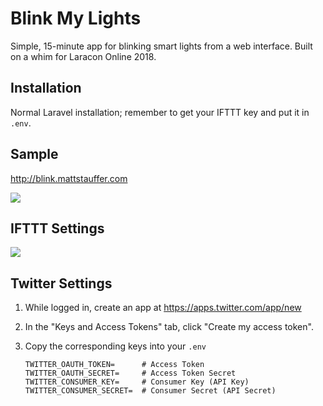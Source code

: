 # Blink My Lights

Simple, 15-minute app for blinking smart lights from a web interface. Built on a whim for Laracon Online 2018.

## Installation
Normal Laravel installation; remember to get your IFTTT key and put it in `.env`.

## Sample
http://blink.mattstauffer.com

![](blink.gif?raw=true)

## IFTTT Settings
![](ifttt-settings.png?raw=true)

## Twitter Settings

1. While logged in, create an app at https://apps.twitter.com/app/new
2. In the "Keys and Access Tokens" tab, click "Create my access token".
3. Copy the corresponding keys into your `.env`

    ```
    TWITTER_OAUTH_TOKEN=      # Access Token
    TWITTER_OAUTH_SECRET=     # Access Token Secret
    TWITTER_CONSUMER_KEY=     # Consumer Key (API Key)
    TWITTER_CONSUMER_SECRET=  # Consumer Secret (API Secret)
    ```